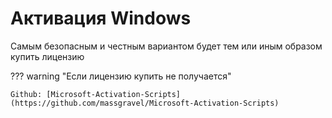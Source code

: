# Активация Windows

Самым безопасным и честным вариантом будет тем или иным образом купить лицензию

??? warning "Если лицензию купить не получается"

    Github: [Microsoft-Activation-Scripts](https://github.com/massgravel/Microsoft-Activation-Scripts)


